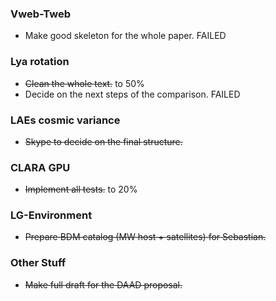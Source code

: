 ### Vweb-Tweb
* Make good skeleton for the whole paper. FAILED

### Lya rotation
* ~~Clean the whole text.~~ to 50%
* Decide on the next steps of the comparison. FAILED

### LAEs cosmic variance
* ~~Skype to decide on the final structure.~~

### CLARA GPU 
* ~~Implement all tests.~~ to 20%

### LG-Environment
* ~~Prepare BDM catalog (MW host + satellites) for Sebastian.~~

### Other Stuff
* ~~Make full draft for the DAAD proposal.~~
